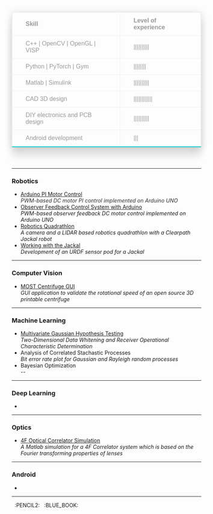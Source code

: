 <style>
@import "compass/css3";

table {
  font-family: 'Arial';
  margin: 25px auto;
  border-collapse: collapse;
  border: 1px solid #eee;
  border-bottom: 2px solid #00cccc;
  box-shadow: 0px 0px 20px rgba(0,0,0,0.10),
     0px 10px 20px rgba(0,0,0,0.05),
     0px 20px 20px rgba(0,0,0,0.05),
     0px 30px 20px rgba(0,0,0,0.05);
  tr {
     &:hover {
      background: #f4f4f4;
      
      td {
        color: #555;
      }
    }
  }
  th, td {
    color: #999;
    border: 1px solid #eee;
    padding: 12px 35px;
    border-collapse: collapse;
  }
  th {
    background: #00cccc;
    color: #fff;
    text-transform: uppercase;
    font-size: 12px;
    &.last {
      border-right: none;
    }
  }
}
</style>

<table>
<tr><td><b>Skill</b></td><td><b>Level of experience</b></td></tr>
<tr><td>C++ | OpenCV | OpenGL | VISP</td><td>||||||||||</td></tr>
<tr><td>Python | PyTorch | Gym</td><td>||||||||</td></tr>
<tr><td>Matlab | Simulink</td><td>||||||||||</td></tr>
<tr><td>CAD 3D design</td><td>||||||||||||</td></tr>
<tr><td>DIY electronics and PCB design</td><td>||||||||||</td></tr>
<tr><td>Android development</td><td>|||</td></tr>
</table>

<br/>

___

### Robotics
* [Arduino PI Motor Control](https://github.com/apetsiuk/Arduino-PI-Motor-Control) <br/> 
	*<font color="#333333">PWM-based DC motor PI control implemented on Arduino UNO</font>*
* [Observer Feedback Control System with Arduino](https://github.com/apetsiuk/Arduino-Observer-Feedback-Motor-Control) <br/> 
	*PWM-based observer feedback DC motor control implemented on Arduino UNO*
* [Robotics Quadrathlon](https://github.com/apetsiuk/Raccoon) <br/>
	*A camera and a LIDAR based robotics quadrathlon with a Clearpath Jackal robot*
* [Working with the Jackal](https://github.com/apetsiuk/Alice) <br/> 
	*Development of an URDF sensor pod for a Jackal* <br/> 

___


### Computer Vision
* [MOST Centrifuge GUI](https://github.com/apetsiuk/MOST_Centrifuge_GUI) <br/> 
	*GUI application to validate the rotational speed of an open source 3D printable centrifuge* <br/> 

___

### Machine Learning
* [Multivariate Gaussian Hypothesis Testing](https://github.com/apetsiuk/Multivariate-Gaussian-Hypothesis-Testing) <br/> 
	*Two-Dimensional Data Whitening and Receiver Operational Characteristic Determination*
* Analysis of Correlated Stachastic Processes <br/> 
	*Bit error rate plot for Gaussian and Rayleigh random processes* <br/> 
* Bayesian Optimization <br/> 
	*--* <br/> 

___

### Deep Learning
* &nbsp; <br/> 

___

### Optics
* [4F Optical Correlator Simulation](https://github.com/apetsiuk/4F-Optical-Correlator-Simulation) <br/> 
	*A Matlab simulation for a 4F Correlator system which is based on the Fourier transforming properties of lenses* <br/> 

___

### Android
* &nbsp;


___


&nbsp; :PENCIL2: &nbsp;  :BLUE_BOOK:
